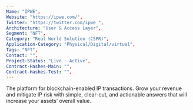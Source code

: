 ```yaml
--- 
Name: "IPWE", 
Website: "https://ipwe.com/", 
Twitter: "https://twitter.com/ipwe_", 
Architecture: "User & Access Layer",
Segment: "NFT",
Category: "Real World Solution (CSPR)",
Application-Category: "Physical/Digital/virtual",
Tags: "NFT",
Contact: "",
Project-Status: "Live - Active",
Contract-Hashes-Main: "",
Contract-Hashes-Test: "",
--- 
```

<!--lang:en--> 
The platform for blockchain-enabled IP transactions. Grow your revenue and mitigate IP risk with simple, clear-cut, and actionable answers that will increase your assets’ overall value.
<!--lang:es--] 
La plataforma para transacciones IP habilitadas para blockchain. Aumente sus ingresos y mitigue el riesgo de propiedad intelectual con respuestas simples, claras y procesables que aumentarán el valor general de sus activos.
<!--lang:de--] 
Die Plattform für Blockchain-fähige IP-Transaktionen. Steigern Sie Ihren Umsatz und mindern Sie IP-Risiken mit einfachen, klaren und umsetzbaren Antworten, die den Gesamtwert Ihrer Vermögenswerte steigern.
<!--lang:fr--] 
La plate-forme pour les transactions IP compatibles avec la blockchain. Augmentez vos revenus et atténuez les risques liés à la propriété intellectuelle grâce à des réponses simples, claires et exploitables qui augmenteront la valeur globale de vos actifs.
<!--lang:pl--] 
Platforma do transakcji IP z obsługą blockchain. Zwiększ swoje przychody i zmniejsz ryzyko związane z IP dzięki prostym, jasnym i praktycznym odpowiedziom, które zwiększą ogólną wartość Twoich aktywów.
<!--lang:uk--] 
Платформа для IP-транзакцій із підтримкою блокчейну. Збільште свій дохід і зменште ризик інтелектуальної власності за допомогою простих, чітких і дієвих відповідей, які підвищать загальну вартість ваших активів.
[!--lang:*--> 
